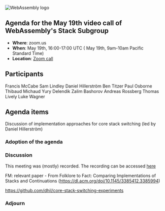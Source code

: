 ![WebAssembly logo](/images/WebAssembly.png)

## Agenda for the May 19th video call of WebAssembly's Stack Subgroup

- **Where**: zoom.us
- **When**:  May 19th, 16:00-17:00 UTC ( May 19th, 9am-10am Pacific Standard Time)
- **Location**: [Zoom call](https://zoom.us/j/91846860726?pwd=NVVNVmpvRVVFQkZTVzZ1dTFEcXgrdz09)

## Participants

Francis McCabe
Sam Lindley
Daniel Hillerström
Ben Titzer
Paul Osborne
Thibaud Michaud
Yury Delendik
Zalim Bashorov
Andreas Rossberg
Thomas Lively
Luke Wagner

## Agenda items

Discussion of implementation approaches for core stack switching (led by Daniel Hillerström)

### Adoption of the agenda

### Discussion

This meeting was (mostly) recorded. The recording can be accessed [here](https://us02web.zoom.us/rec/share/N1cHo1mAq0s0N7BthGBLzvb5kd4jyFH2XdQGVlvFo_S6WdG8LK8iT2KLftJTmn7A.o8ZBByy6-SWdRTNW)

FM: relevant paper - From Folklore to Fact: Comparing Implementations of Stacks and Continuations (https://dl.acm.org/doi/10.1145/3385412.3385994)

https://github.com/dhil/core-stack-switching-experiments

### Adjourn

